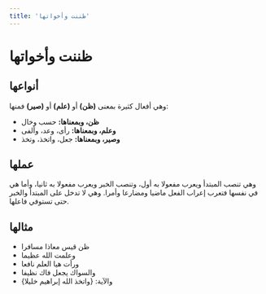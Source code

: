 ```yaml
---
title: 'ظننت وأخواتها'
---
```


# ظننت وأخواتها

## أنواعها

وهي أفعال كثيرة بمعنى **(ظن)** أو **(علم)** أو **(صير)** فمنها:

- **ظن، وبمعناها:** حسب وخال
- **وعلم، وبمعناها:** رأى، وعد، وألفى
- **وصير، وبمعناها:** جعل، واتخذ، وتخذ

## عملها

وهي تنصب المبتدأ ويعرب مفعولا به أول، وتنصب الخبر ويعرب مفعولا به ثانيا، وأما هي في نفسها فتعرب إعراب الفعل ماضيا ومضارعا وأمرا. وهي لا تدخل على المبتدأ والخبر حتى تستوفي فاعلها.

## مثالها

- ظن قيس معاذا مسافرا
- وعلمت الله عظيما
- ورأت هيا العلم نافعا
- والسواك يجعل فاك نظيفا
- والآية: {واتخذ الله إبراهيم خليلا}

